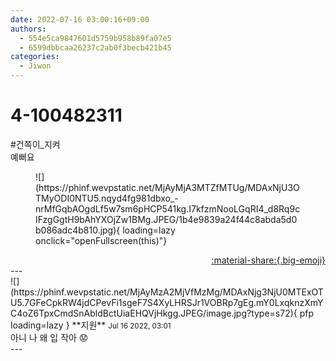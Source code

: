 ```yaml
---
date: 2022-07-16 03:00:16+09:00
authors:
  - 554e5ca9847601d5759b958b89fa07e5
  - 6599dbbcaa26237c2ab0f3becb421b45
categories:
  - Jiwon
---
```


# 4-100482311

<div class="post-container" markdown="1">
<div class="content-container md-sidebar__scrollwrap" markdown="1">

\#건쪽이_지켜<br>예뻐요
<figure markdown="1">
![](https://phinf.wevpstatic.net/MjAyMjA3MTZfMTUg/MDAxNjU3OTMyODI0NTU5.nqyd4fg981dbxo_-nrMfGqbAOgdLf5w7sm6pHCP541kg.I7kfzmNooLGqRI4_d8Rq9cIFzgGgtH9bAhYXOjZw1BMg.JPEG/1b4e9839a24f44c8abda5d0b086adc4b810.jpg){ loading=lazy onclick="openFullscreen(this)"}
</figure>


</div>
</div>

<div style="text-align: right;" markdown="1">
<a href="https://weverse.io/fromis9/fanpost/4-100482311" style="text-align: right;">:material-share:{.big-emoji}</a>
</div>
---

<div class="comments-container md-sidebar__scrollwrap" markdown="1">
<div class="comment" markdown="1">
<div class='id-container' markdown="1">
![](https://phinf.wevpstatic.net/MjAyMzA2MjVfMzMg/MDAxNjg3NjU0MTExOTU5.7GFeCpkRW4jdCPevFi1sgeF7S4XyLHRSJr1VOBRp7gEg.mY0LxqknzXmYC4oZ6TpxCmdSnAbldBctUiaEHQVjHkgg.JPEG/image.jpg?type=s72){ pfp loading=lazy }
**<span class="artist">지원</span>** <small>Jul 16 2022, 03:01</small><br>
</div>
<div class='comment-body' markdown="1">
아니 나 왜 입 작아 😟
</div>
</div>
</div>
---

